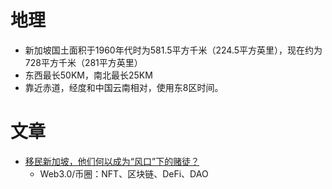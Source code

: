 # 地理
- 新加坡国土面积于1960年代时为581.5平方千米（224.5平方英里），现在约为728平方千米（281平方英里）
- 东西最长50KM，南北最长25KM
- 靠近赤道，经度和中国云南相对，使用东8区时间。

# 文章
- [移民新加坡，他们何以成为“风口”下的赌徒？](https://mp.weixin.qq.com/s/YoSIr9Oojs7xzJHotC6S8A)
	- Web3.0/币圈：NFT、区块链、DeFi、DAO
